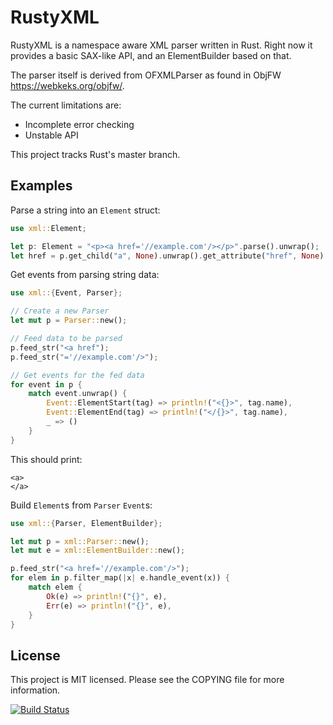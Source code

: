 RustyXML
========

RustyXML is a namespace aware XML parser written in Rust.
Right now it provides a basic SAX-like API, and an ElementBuilder based on that.

The parser itself is derived from OFXMLParser as found in ObjFW
<https://webkeks.org/objfw/>.

The current limitations are:
* Incomplete error checking
* Unstable API

This project tracks Rust's master branch.

Examples
--------
Parse a string into an `Element` struct:
```rust
use xml::Element;

let p: Element = "<p><a href='//example.com'/></p>".parse().unwrap();
let href = p.get_child("a", None).unwrap().get_attribute("href", None).unwrap();
```

Get events from parsing string data:
```rust
use xml::{Event, Parser};

// Create a new Parser
let mut p = Parser::new();

// Feed data to be parsed
p.feed_str("<a href");
p.feed_str("='//example.com'/>");

// Get events for the fed data
for event in p {
    match event.unwrap() {
        Event::ElementStart(tag) => println!("<{}>", tag.name),
        Event::ElementEnd(tag) => println!("</{}>", tag.name),
        _ => ()
    }
}
```

This should print:
```
<a>
</a>
```

Build `Element`s from `Parser` `Event`s:
```rust
use xml::{Parser, ElementBuilder};

let mut p = xml::Parser::new();
let mut e = xml::ElementBuilder::new();

p.feed_str("<a href='//example.com'/>");
for elem in p.filter_map(|x| e.handle_event(x)) {
    match elem {
        Ok(e) => println!("{}", e),
        Err(e) => println!("{}", e),
    }
}
```

License
-------

This project is MIT licensed.
Please see the COPYING file for more information.

[![Build Status](https://travis-ci.org/Florob/RustyXML.svg?branch=master)](https://travis-ci.org/Florob/RustyXML)
